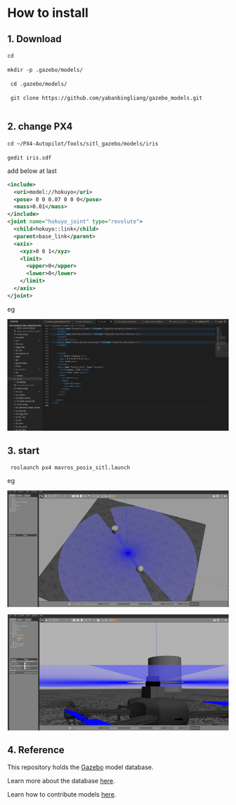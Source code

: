 # How to install

## 1. Download

```
cd

mkdir -p .gazebo/models/

 cd .gazebo/models/
 
 git clone https://github.com/yabanbingliang/gazebo_models.git
 
```

## 

## 2. change PX4

```
cd ~/PX4-Autopilot/Tools/sitl_gazebo/models/iris

gedit iris.sdf
```

add below at last

```xml
<include>
  <uri>model://hokuyo</uri>
  <pose> 0 0 0.07 0 0 0</pose>
  <mass>0.01</mass>
</include>
<joint name="hokuyo_joint" type="revolute">
  <child>hokuyo::link</child>
  <parent>base_link</parent>
  <axis>
    <xyz>0 0 1</xyz>
    <limit>
      <upper>0</upper>
      <lower>0</lower>
    </limit>
  </axis>
</joint>
```

eg

![lidar](https://github.com/yabanbingliang/gazebo_models/blob/main/lidar.png)


## 3. start 

```
 roslaunch px4 mavros_posix_sitl.launch
```

eg

![lidar_1](https://github.com/yabanbingliang/gazebo_models/blob/main/lidar_gazebo_1.png)

![lidar_2](https://github.com/yabanbingliang/gazebo_models/blob/main/lidar_gazebo_2.png)

## 4. Reference





This repository holds the [Gazebo](http://gazebosim.org) model database.

Learn more about the database [here](http://gazebosim.org/tutorials?tut=model_structure&cat=build_robot).

Learn how to contribute models [here](http://gazebosim.org/tutorials?tut=model_contrib&cat=build_robot).
